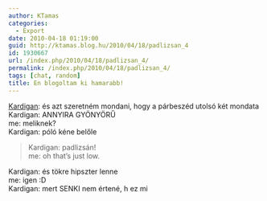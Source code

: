```yaml
---
author: KTamas
categories:
  - Export
date: 2010-04-18 01:19:00
guid: http://ktamas.blog.hu/2010/04/18/padlizsan_4
id: 1930667
url: /index.php/2010/04/18/padlizsan_4/
permalink: /index.php/2010/04/18/padlizsan_4/
tags: [chat, random]
title: En blogoltam ki hamarabb!
---
```


[Kardigan](http://kardigan.freeblog.hu): és azt szeretném mondani, hogy a párbeszéd utolsó két mondata   
Kardigan: ANNYIRA GYÖNYÖRŰ   
me: meliknek?   
Kardigan: póló kéne belőle

> Kardigan: padlizsán!   
> me: oh that&#8217;s just low.

Kardigan: és tökre hipszter lenne   
me: igen :D   
Kardigan: mert SENKI nem értené, h ez mi
